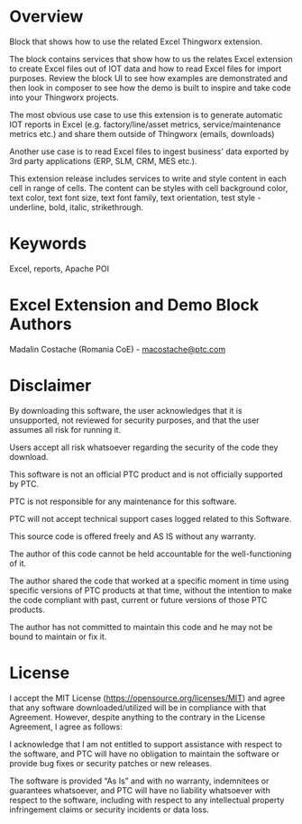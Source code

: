 # Overview
Block that shows how to use the related Excel Thingworx extension.

The block contains services that show how to us the relates Excel extension to create Excel files out of IOT data and how to read Excel files for import purposes. 
Review the block UI to see how examples are demonstrated and then look in composer to see how the demo is built to inspire and take code into your Thingworx projects. 

The most obvious use case to use this extension is to generate automatic IOT reports in Excel (e.g. factory/line/asset metrics, service/maintenance metrics etc.) and share them outside of Thingworx (emails, downloads)

Another use case is to read Excel files to ingest business' data exported by 3rd party applications (ERP, SLM, CRM, MES etc.).

This extension release includes services to write and style content in each cell in range of cells. The content can be styles with cell background color, text color, text font size, text font family, text orientation, test style - underline, bold, italic, strikethrough. 

# Keywords
Excel, reports, Apache POI

# Excel Extension and Demo Block Authors
Madalin Costache (Romania CoE) - macostache@ptc.com

# Disclaimer
By downloading this software, the user acknowledges that it is unsupported, not reviewed for security purposes, and that the user assumes all risk for running it.

Users accept all risk whatsoever regarding the security of the code they download.

This software is not an official PTC product and is not officially supported by PTC.

PTC is not responsible for any maintenance for this software.

PTC will not accept technical support cases logged related to this Software.

This source code is offered freely and AS IS without any warranty.

The author of this code cannot be held accountable for the well-functioning of it.

The author shared the code that worked at a specific moment in time using specific versions of PTC products at that time, without the intention to make the code compliant with past, current or future versions of those PTC products.

The author has not committed to maintain this code and he may not be bound to maintain or fix it.

# License
I accept the MIT License (https://opensource.org/licenses/MIT) and agree that any software downloaded/utilized will be in compliance with that Agreement. However, despite anything to the contrary in the License Agreement, I agree as follows:

I acknowledge that I am not entitled to support assistance with respect to the software, and PTC will have no obligation to maintain the software or provide bug fixes or security patches or new releases.

The software is provided “As Is” and with no warranty, indemnitees or guarantees whatsoever, and PTC will have no liability whatsoever with respect to the software, including with respect to any intellectual property infringement claims or security incidents or data loss.

